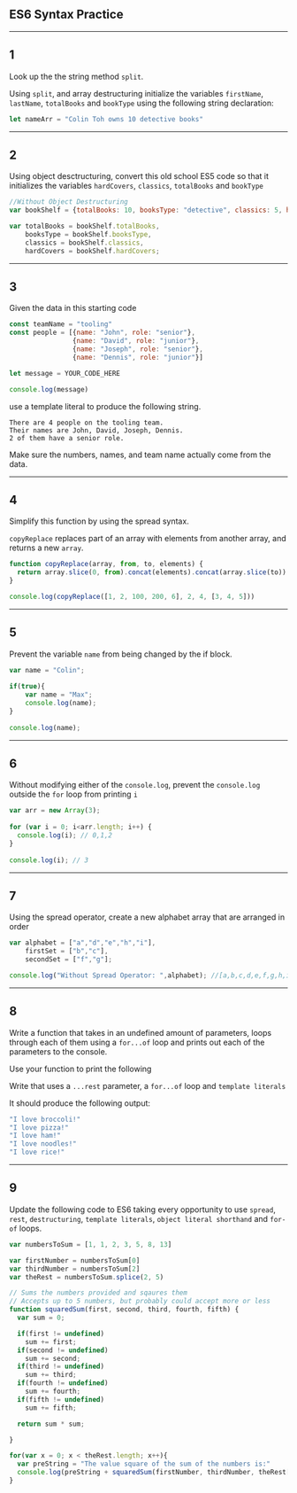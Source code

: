 ## ES6 Syntax Practice

---
## 1

Look up the the string method `split`.

Using `split`, and array destructuring initialize the variables `firstName`, `lastName`, `totalBooks` and `bookType` using the following string declaration:

```javascript
let nameArr = "Colin Toh owns 10 detective books"
```

---

## 2

Using object desctructuring, convert this old school ES5 code so that it initializes the variables `hardCovers`, `classics`, `totalBooks` and `bookType`

```javascript
//Without Object Destructuring
var bookShelf = {totalBooks: 10, booksType: "detective", classics: 5, hardCovers: 5};

var totalBooks = bookShelf.totalBooks,
    booksType = bookShelf.booksType,
    classics = bookShelf.classics,
    hardCovers = bookShelf.hardCovers;
```

---

## 3

Given the data in this starting code

```javascript
const teamName = "tooling"
const people = [{name: "John", role: "senior"},
                {name: "David", role: "junior"},
                {name: "Joseph", role: "senior"},
                {name: "Dennis", role: "junior"}]

let message = YOUR_CODE_HERE

console.log(message)
```


use a template literal to produce the following string. 

```
There are 4 people on the tooling team.
Their names are John, David, Joseph, Dennis.
2 of them have a senior role.
```

Make sure the numbers, names, and team name actually come from the data.

---
## 4

Simplify this function by using the spread syntax.

`copyReplace` replaces part of an array with elements from another array, and returns a new `array`.

```javascript
function copyReplace(array, from, to, elements) {
  return array.slice(0, from).concat(elements).concat(array.slice(to))
}

console.log(copyReplace([1, 2, 100, 200, 6], 2, 4, [3, 4, 5]))
```

---

## 5

Prevent the variable `name` from being changed by the if block.

```javascript
var name = "Colin";
 
if(true){
    var name = "Max";  
    console.log(name); 
}
 
console.log(name); 
```

---

## 6 

Without modifying either of the `console.log`, prevent the `console.log` outside the `for` loop from printing `i`

```javascript
var arr = new Array(3);
 
for (var i = 0; i<arr.length; i++) {
  console.log(i); // 0,1,2
}
 
console.log(i); // 3
```

---

## 7 

Using the spread operator, create a new alphabet array that are arranged in order

```javascript
var alphabet = ["a","d","e","h","i"],
    firstSet = ["b","c"],
    secondSet = ["f","g"];

console.log("Without Spread Operator: ",alphabet); //[a,b,c,d,e,f,g,h,i]

```

---

## 8 

Write a function that takes in an undefined amount of parameters, loops through each of them using a `for...of` loop and prints out each of the parameters to the console.

Use your function to print the following 

Write that uses a `...rest` parameter, a `for...of` loop and `template literals`

It should produce the following output:

```javascript
"I love broccoli!"
"I love pizza!"
"I love ham!"
"I love noodles!" 
"I love rice!"
```
--- 
## 9 

Update the following code to ES6 taking every opportunity to use `spread`, `rest`, `destructuring`, `template literals`, `object literal shorthand` and `for-of` loops.

```javascript
var numbersToSum = [1, 1, 2, 3, 5, 8, 13]

var firstNumber = numbersToSum[0]
var thirdNumber = numbersToSum[2]
var theRest = numbersToSum.splice(2, 5)

// Sums the numbers provided and sqaures them
// Accepts up to 5 numbers, but probably could accept more or less
function squaredSum(first, second, third, fourth, fifth) { 
  var sum = 0; 

  if(first != undefined)
    sum += first;
  if(second != undefined)
    sum += second;
  if(third != undefined)
    sum += third;
  if(fourth != undefined)
    sum += fourth;
  if(fifth != undefined)
    sum += fifth;

  return sum * sum; 

}

for(var x = 0; x < theRest.length; x++){
  var preString = "The value square of the sum of the numbers is:"
  console.log(preString + squaredSum(firstNumber, thirdNumber, theRest[x])) 
}

```

